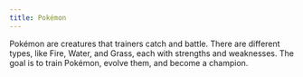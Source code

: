 ```yaml
---
title: Pokémon
---
```


Pokémon are creatures that trainers catch and battle. There are different types, like Fire, Water, and Grass, each with strengths and weaknesses. The goal is to train Pokémon, evolve them, and become a champion.
